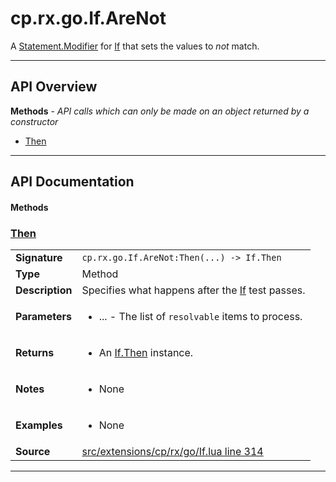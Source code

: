 # cp.rx.go.If.AreNot

A [Statement.Modifier](cp.rx.go.Statement.Modifier.md) for [If](cp.rx.go.If.md) that sets the values to *not* match.

---

## API Overview
**Methods** - _API calls which can only be made on an object returned by a constructor_
 * [Then](#then)


---

## API Documentation

#### Methods


### [Then](#then)

|                                             |                                                                                     |
| --------------------------------------------|-------------------------------------------------------------------------------------|
| **Signature**                               | `cp.rx.go.If.AreNot:Then(...) -> If.Then`                                                                    |
| **Type**                                    | Method                                                                     |
| **Description**                             | Specifies what happens after the [If](cp.rx.go.If.md) test passes.                                                                     |
| **Parameters**                              | <ul><li>...  - The list of `resolvable` items to process.</li></ul> |
| **Returns**                                 | <ul><li>An [If.Then](cp.rx.go.If.Then.md) instance.</li></ul>          |
| **Notes**                                   | <ul><li>None</li></ul> |
| **Examples**                                | <ul><li>None</li></ul> |
| **Source**                                  | [src/extensions/cp/rx/go/If.lua line 314](https://github.com/CommandPost/CommandPost/blob/develop/src/extensions/cp/rx/go/If.lua#L314) |

---

